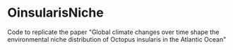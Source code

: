 # OinsularisNiche
Code to replicate the paper "Global climate changes over time shape the environmental niche distribution of Octopus insularis in the Atlantic Ocean"
